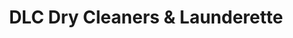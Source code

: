 ---
title: "DLC Dry Cleaners & Launderette"
url: /chelmsford/dlc-dry-cleaners-und-launderette/
shop: Wäscherei
---